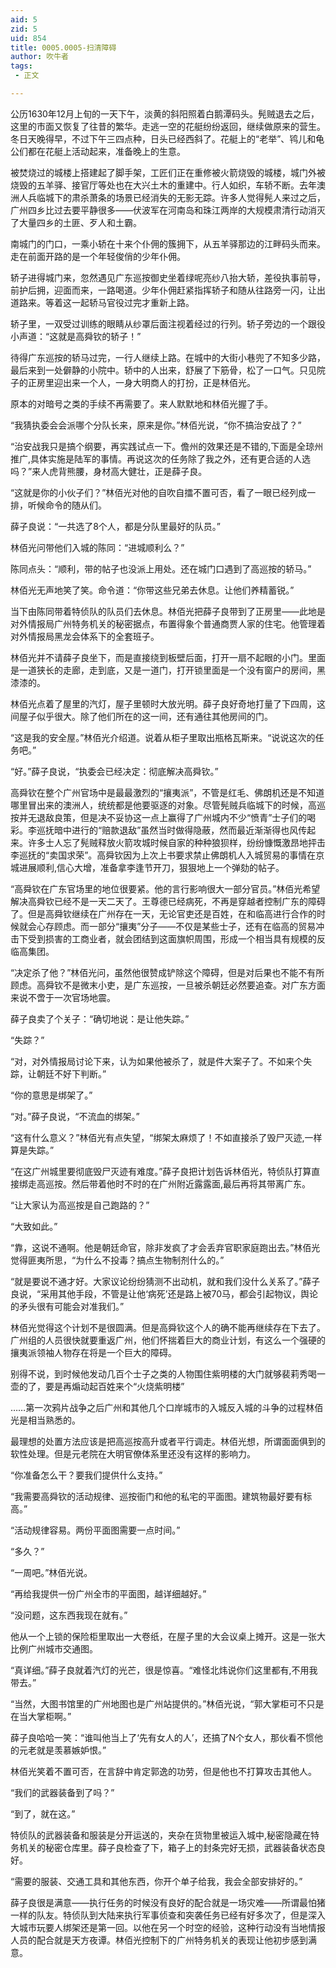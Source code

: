 ```yaml
---
aid: 5
zid: 5
uid: 854
title: 0005.0005-扫清障碍
author: 吹牛者
tags: 
 - 正文

---
```




  公历1630年12月上旬的一天下午，淡黄的斜阳照着白鹅潭码头。髡贼退去之后，这里的市面又恢复了往昔的繁华。走逃一空的花艇纷纷返回，继续做原来的营生。冬日天晚得早，不过下午三四点种，日头已经西斜了。花艇上的“老举”、鸨儿和龟公们都在花艇上活动起来，准备晚上的生意。

  被焚烧过的城楼上搭建起了脚手架，工匠们正在重修被火箭烧毁的城楼，城门外被烧毁的五羊驿、接官厅等处也在大兴土木的重建中。行人如织，车轿不断。去年澳洲人兵临城下的肃杀萧条的场景已经消失的无影无踪。许多人觉得髡人来过之后，广州四乡比过去要平静很多——伏波军在河南岛和珠江两岸的大规模肃清行动消灭了大量四乡的土匪、歹人和土霸。

  南城门的门口，一乘小轿在十来个仆佣的簇拥下，从五羊驿那边的江畔码头而来。走在前面开路的是一个年轻俊俏的少年仆佣。

  轿子进得城门来，忽然遇见广东巡按御史坐着绿呢亮纱八抬大轿，差役执事前导，前护后拥，迎面而来，一路喝道。少年仆佣赶紧指挥轿子和随从往路旁一闪，让出道路来。等着这一起轿马官役过完才重新上路。

  轿子里，一双受过训练的眼睛从纱罩后面注视着经过的行列。轿子旁边的一个跟役小声道：“这就是高舜钦的轿子！”

  待得广东巡按的轿马过完，一行人继续上路。在城中的大街小巷兜了不知多少路，最后来到一处僻静的小院中。轿中的人出来，舒展了下筋骨，松了一口气。只见院子的正房里迎出来一个人，一身大明商人的打扮，正是林佰光。

  原本的对暗号之类的手续不再需要了。来人默默地和林佰光握了手。

  “我猜执委会会派哪个分队长来，原来是你。”林佰光说，“你不搞治安战了？”

  “治安战我只是搞个纲要，再实践试点一下。儋州的效果还是不错的,下面是全琼州推广,具体实施是陆军的事情。再说这次的任务除了我之外，还有更合适的人选吗？”来人虎背熊腰，身材高大健壮，正是薛子良。

  “这就是你的小伙子们？”林佰光对他的自吹自擂不置可否，看了一眼已经列成一排，听候命令的随从们。

  薛子良说：“一共选了8个人，都是分队里最好的队员。”

  林佰光问带他们入城的陈同：“进城顺利么？”

  陈同点头：“顺利，带的帖子也没派上用处。还在城门口遇到了高巡按的轿马。”

  林佰光无声地笑了笑。命令道：“你带这些兄弟去休息。让他们养精蓄锐。”

  当下由陈同带着特侦队的队员们去休息。林佰光把薛子良带到了正房里——此地是对外情报局广州特务机关的秘密据点，布置得象个普通商贾人家的住宅。他管理着对外情报局黑龙会体系下的全套班子。

  林佰光并不请薛子良坐下，而是直接绕到板壁后面，打开一扇不起眼的小门。里面是一道狭长的走廊，走到底，又是一道门，打开锁里面是一个没有窗户的房间，黑漆漆的。

  林佰光点着了屋里的汽灯，屋子里顿时大放光明。薛子良好奇地打量了下四周，这间屋子似乎很大。除了他们所在的这一间，还有通往其他房间的门。

  “这是我的安全屋。”林佰光介绍道。说着从柜子里取出瓶格瓦斯来。“说说这次的任务吧。”

  “好。”薛子良说，“执委会已经决定：彻底解决高舜钦。”

  高舜钦在整个广州官场中是最最激烈的“攘夷派”，不管是红毛、佛朗机还是不知道哪里冒出来的澳洲人，统统都是他要驱逐的对象。尽管髡贼兵临城下的时候，高巡按并无退敌良策，但是决不妥协这一点上赢得了广州城内不少“愤青”士子们的喝彩。李巡抚暗中进行的“赔款退敌”虽然当时做得隐蔽，然而最近渐渐得也风传起来。许多士人忘了髡贼释放火箭攻城时候自家的种种狼狈样，纷纷慷慨激昂地抨击李巡抚的“卖国求荣”。高舜钦因为上次上书要求禁止佛朗机人入城贸易的事情在京城进展顺利,信心大增，准备拿李逢节开刀，狠狠地上一个弹劾的帖子。

  “高舜钦在广东官场里的地位很要紧。他的言行影响很大一部分官员。”林佰光希望解决高舜钦已经不是一天二天了。王尊德已经病死，不再是穿越者控制广东的障碍了。但是高舜钦继续在广州存在一天，无论官吏还是百姓，在和临高进行合作的时候就会心存顾虑。而一部分“攘夷”分子——不仅是某些士子，还有在临高的贸易冲击下受到损害的工商业者，就会团结到这面旗帜周围，形成一个相当具有规模的反临高集团。

  “决定杀了他？”林佰光问，虽然他很赞成铲除这个障碍，但是对后果也不能不有所顾虑。高舜钦不是微末小吏，是广东巡按，一旦被杀朝廷必然要追查。对广东方面来说不啻于一次官场地震。

  薛子良卖了个关子：“确切地说：是让他失踪。”

  “失踪？”

  “对，对外情报局讨论下来，认为如果他被杀了，就是件大案子了。不如来个失踪，让朝廷不好下判断。”

  “你的意思是绑架了。”

  “对。”薛子良说，“不流血的绑架。”

  “这有什么意义？”林佰光有点失望，“绑架太麻烦了！不如直接杀了毁尸灭迹,一样算是失踪。”

  “在这广州城里要彻底毁尸灭迹有难度。”薛子良把计划告诉林佰光，特侦队打算直接绑走高巡按。然后带着他时不时的在广州附近露露面,最后再将其带离广东。

  “让大家认为高巡按是自己跑路的？”

  “大致如此。”

  “靠，这说不通啊。他是朝廷命官，除非发疯了才会丢弃官职家庭跑出去。”林佰光觉得匪夷所思，“为什么不投毒？搞点生物制剂什么的。”

  “就是要说不通才好。大家议论纷纷猜测不出动机，就和我们没什么关系了。”薛子良说，“采用其他手段，不管是让他‘病死’还是路上被70马，都会引起物议，舆论的矛头很有可能会对准我们。”

  林佰光觉得这个计划不是很圆满。但是高舜钦这个人的确不能再继续存在下去了。广州组的人员很快就要重返广州，他们怀揣着巨大的商业计划，有这么一个强硬的攘夷派领袖人物存在将是一个巨大的障碍。

  别得不说，到时候他发动几百个士子之类的人物围住紫明楼的大门就够裴莉秀喝一壶的了，要是再煽动起百姓来个“火烧紫明楼”

  ……第一次鸦片战争之后广州和其他几个口岸城市的入城反入城的斗争的过程林佰光是相当熟悉的。

  最理想的处置方法应该是把高巡按高升或者平行调走。林佰光想，所谓面面俱到的软性处理。但是元老院在大明官僚体系里还没有这样的影响力。

  “你准备怎么干？要我们提供什么支持。”

  “我需要高舜钦的活动规律、巡按衙门和他的私宅的平面图。建筑物最好要有标高。”

  “活动规律容易。两份平面图需要一点时间。”

  “多久？”

  “一周吧。”林佰光说。

  “再给我提供一份广州全市的平面图，越详细越好。”

  “没问题，这东西我现在就有。”

  他从一个上锁的保险柜里取出一大卷纸，在屋子里的大会议桌上摊开。这是一张大比例广州城市交通图。

  “真详细。”薛子良就着汽灯的光芒，很是惊喜。“难怪北炜说你们这里都有,不用我带去。”

  “当然，大图书馆里的广州地图也是广州站提供的。”林佰光说，“郭大掌柜可不只是在当大掌柜啊。”

  薛子良哈哈一笑：“谁叫他当上了‘先有女人的人’，还搞了N个女人，那伙看不惯他的元老就是羡慕嫉妒恨。”

  林佰光笑着不置可否，在言辞中肯定郭逸的功劳，但是他也不打算攻击其他人。

  “我们的武器装备到了吗？”

  “到了，就在这。”

  特侦队的武器装备和服装是分开运送的，夹杂在货物里被运入城中,秘密隐藏在特务机关的秘密仓库里。薛子良检查了下，箱子上的封条完好无损，武器装备状态良好。

  “需要的服装、交通工具和其他东西，你开个单子给我，我会全部安排好的。”

  薛子良很是满意——执行任务的时候没有良好的配合就是一场灾难——所谓最怕猪一样的队友。特侦队到大陆来执行军事侦查和突袭任务已经有好多次了，但是深入大城市玩要人绑架还是第一回。以他在另一个时空的经验，这种行动没有当地情报人员的配合就是天方夜谭。林佰光控制下的广州特务机关的表现让他初步感到满意。


